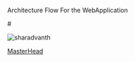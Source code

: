 Architecture Flow For the WebApplication


#<p><img src="https://github.com/Sharadvanth/FullStack-WebApp-DevOps/blob/main/Documents/Architecture.pdf" alt="sharadvanth" /></p>

[MasterHead](https://raw.githubusercontent.com/Sharadvanth/Sharadvanth/main/!D.webp)
